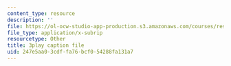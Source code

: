 ```yaml
---
content_type: resource
description: ''
file: https://ol-ocw-studio-app-production.s3.amazonaws.com/courses/res-6-006-video-demonstrations-in-lasers-and-optics-spring-2008/247e5aa03cdffa76bcf054288fa131a7_uKBaTKZa6c.srt
file_type: application/x-subrip
resourcetype: Other
title: 3play caption file
uid: 247e5aa0-3cdf-fa76-bcf0-54288fa131a7
---
```

